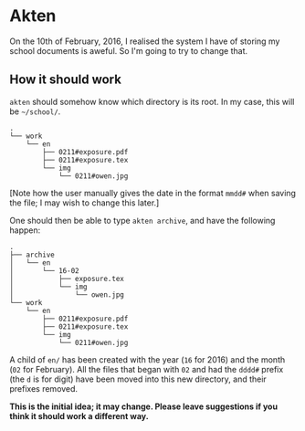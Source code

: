 Akten
=====

On the 10th of February, 2016, I realised the system I have of storing my
school documents is aweful. So I'm going to try to change that.

How it should work
------------------

`akten` should somehow know which directory is its root. In my case, this will
be `~/school/`.

```
.
└── work
    └── en
        ├── 0211#exposure.pdf
        ├── 0211#exposure.tex
        └── img
            └── 0211#owen.jpg
```
			
[Note how the user manually gives the date in the format `mmdd#` when saving the
file; I may wish to change this later.]

One should then be able to type `akten archive`, and have the following happen:

```
.
├── archive
│   └── en
│       └── 16-02
│           ├── exposure.tex
│           └── img
│               └── owen.jpg
└── work
    └── en
        ├── 0211#exposure.pdf
        ├── 0211#exposure.tex
        └── img
            └── 0211#owen.jpg
```

A child of `en/` has been created with the year (`16` for 2016) and the month
(`02` for February). All the files that began with `02` and had the `dddd#`
prefix (the `d` is for digit) have been moved into this new directory, and
their prefixes removed.

**This is the initial idea; it may change. Please leave suggestions if you think
it should work a different way.**
